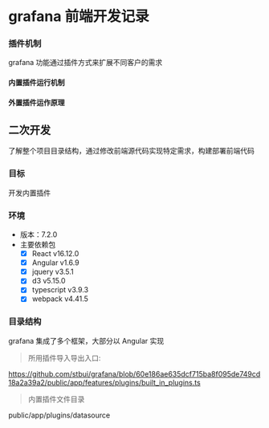 # grafana 前端开发记录

### 插件机制

grafana 功能通过插件方式来扩展不同客户的需求

#### 内置插件运行机制

#### 外置插件运作原理

## 二次开发

了解整个项目目录结构，通过修改前端源代码实现特定需求，构建部署前端代码

### 目标

开发内置插件

### 环境

- 版本：7.2.0
- 主要依赖包
  - [x] React v16.12.0
  - [x] Angular v1.6.9
  - [x] jquery v3.5.1
  - [x] d3 v5.15.0
  - [x] typescript v3.9.3
  - [x] webpack v4.41.5

### 目录结构

grafana 集成了多个框架，大部分以 Angular 实现

> 所用插件导入导出入口:

https://github.com/stbui/grafana/blob/60e186ae635dcf715ba8f095de749cd18a2a39a2/public/app/features/plugins/built_in_plugins.ts

> 内置插件文件目录

public/app/plugins/datasource
